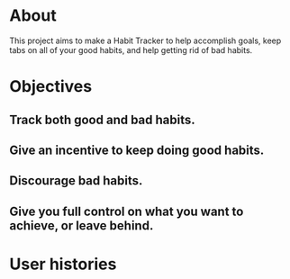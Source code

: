 # About
This project aims to make a Habit Tracker to help accomplish goals, keep tabs on all of your good habits, and help getting rid of bad habits.

# Objectives
## Track both good and bad habits.
## Give an incentive to keep doing good habits.
## Discourage bad habits.
## Give you full control on what you want to achieve, or leave behind.

# User histories



